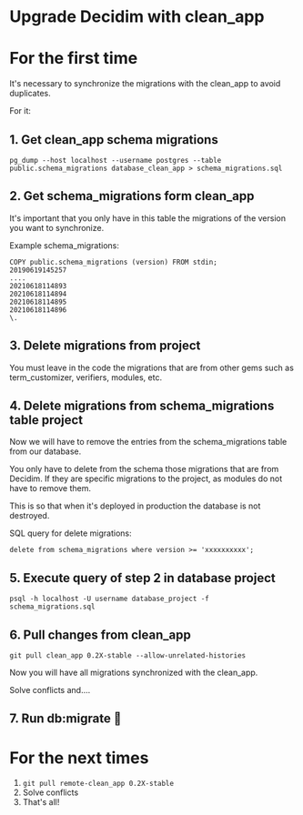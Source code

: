 # Upgrade Decidim with clean_app

# For the first time

It's necessary to synchronize the migrations with the clean_app to avoid duplicates.

For it:

## 1. Get clean_app schema migrations

```
pg_dump --host localhost --username postgres --table public.schema_migrations database_clean_app > schema_migrations.sql
```

## 2. Get schema_migrations form **clean_app**

It's important that you only have in this table the migrations of the version you want to synchronize.

Example schema_migrations:
```
COPY public.schema_migrations (version) FROM stdin;
20190619145257
....
20210618114893
20210618114894
20210618114895
20210618114896
\.
```

## 3. Delete migrations from **project**

You must leave in the code the migrations that are from other gems such as term_customizer, verifiers, modules, etc.


## 4. Delete migrations from schema_migrations table **project**

Now we will have to remove the entries from the schema_migrations table from our database. 

You only have to delete from the schema those migrations that are from Decidim. If they are specific migrations to the project, as modules do not have to remove them.

This is so that when it's deployed in production the database is not destroyed.

SQL query for delete migrations:

`delete from schema_migrations where version >= 'xxxxxxxxxx';`


## 5. Execute query of step 2 in **database project**

```
psql -h localhost -U username database_project -f schema_migrations.sql
```

## 6. Pull changes from **clean_app**

`git pull clean_app 0.2X-stable --allow-unrelated-histories`

Now you will have all migrations synchronized with the clean_app.

Solve conflicts and....

## 7. Run db:migrate 🤞


# For the next times

1. `git pull remote-clean_app 0.2X-stable`
2. Solve conflicts
3. That's all!
